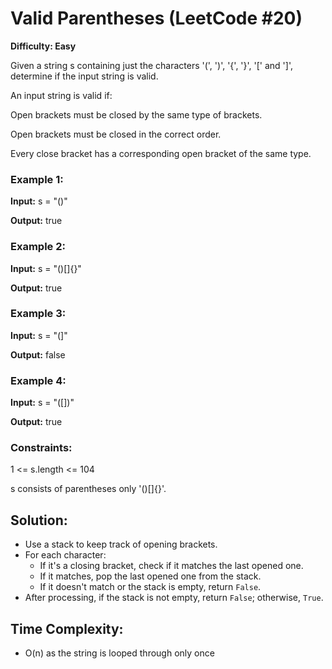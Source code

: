 # Valid Parentheses (LeetCode #20)
**Difficulty: Easy**

Given a string s containing just the characters '(', ')', '{', '}', '[' and ']', determine if the input string is valid.

An input string is valid if:

Open brackets must be closed by the same type of brackets.

Open brackets must be closed in the correct order.

Every close bracket has a corresponding open bracket of the same type.
 

### Example 1:

**Input:** s = "()"

**Output:** true

### Example 2:

**Input:** s = "()[]{}"

**Output:** true

### Example 3:

**Input:** s = "(]"

**Output:** false

### Example 4:

**Input:** s = "([])"

**Output:** true

 

### Constraints:

1 <= s.length <= 104

s consists of parentheses only '()[]{}'.

## Solution:
- Use a stack to keep track of opening brackets.
- For each character:
  - If it's a closing bracket, check if it matches the last opened one.
  - If it matches, pop the last opened one from the stack.
  - If it doesn't match or the stack is empty, return `False`.
- After processing, if the stack is not empty, return `False`; otherwise, `True`.

## Time Complexity:
- O(n) as the string is looped through only once
